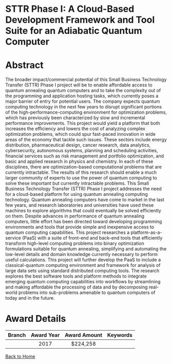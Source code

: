 
STTR Phase I: A Cloud-Based Development Framework and Tool Suite for an Adiabatic Quantum Computer
==================================================================================================

# Abstract


The broader impact/commercial potential of this Small Business Technology Transfer (STTR) Phase I project will be to enable affordable access to quantum annealing quantum computers and to take the complexity out of the programming and application hosting tasks, which currently poses a major barrier of entry for potential users. The company expects quantum computing technology in the next few years to disrupt significant portions of the high-performance-computing environment for optimization problems, which has previously been characterized by slow and incremental performance improvements. This project would yield a platform that both increases the efficiency and lowers the cost of analyzing complex optimization problems, which could spur fast-paced innovation in wide areas of the economy that tackle such issues. These sectors include energy distribution, pharmaceutical design, cancer research, data analytics, cybersecurity, autonomous systems, planning and scheduling activities, financial services such as risk management and portfolio optimization, and basic and applied research in physics and chemistry. In each of these disciplines, there are optimization-based computational problems that are currently intractable. The results of this research should enable a much larger community of experts to use the power of quantum computing to solve these important but currently intractable problems. This Small Business Technology Transfer (STTR) Phase I project addresses the need for a cloud-based platform for using quantum annealing computing technology. Quantum annealing computers have come to market in the last few years, and research laboratories and universities have used these machines to explore algorithms that could eventually be solved efficiently on them. Despite advances in performance of quantum annealing computers, little effort has been directed toward developing programming environments and tools that provide simple and inexpensive access to quantum computing capabilities. This project researches a platform-as-a-service (PaaS) with a suite of front-end and back-end tools that efficiently transform high-level computing problems into binary optimization formulations suitable for quantum annealing, simplifying and automating the low-level details and domain knowledge currently necessary to perform useful calculations. This project will further develop the PaaS to include a classical-quantum computing environment and framework for analysis of large data sets using standard distributed computing tools. The research explores the best software tools and platform methods to integrate emerging quantum computing capabilities into workflows by streamlining and making affordable the processing of data and by decomposing real-world problems into sub-problems amenable to quantum computers of today and in the future.  

# Award Details

|Branch|Award Year|Award Amount|Keywords|
| :---: | :---: | :---: | :---: |
||2017|$224,258||
  
  


[Back to Home](https://github.com/chrischow/dod_sbir_awards/Reports/JT/#283)